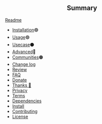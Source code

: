 <h2 align="center">Summary</h2>
<!--  TODO: review and adopt the content -->

[Readme](../README.md)

- [Installation](./docs/installation.md)🟢 
- [Usage](./docs/usage.md)🟢 
- [Usecase](./docs/usecase.md)⚫
- [Advanced](./docs/advanced.md)🔴 
- [Communities](./docs/communities.md)🟠
- [Change log](CHANGELOG.md)
- [Review](./docs/review.md)
- [FAQ](./docs/faq.md)
- [Donate](./docs/donate.md)
- [Thanks 🙏](./docs/thanks.md)
- [Privacy](PRIVACY.md)
- [Terms](TERMS.md)
- [Dependencies](#dependencies)
- [Install](#install)
- [Contributing](#contributing)
- [License](#license)